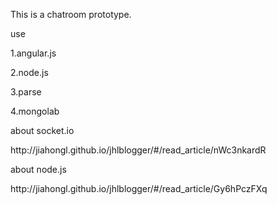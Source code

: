 This is a chatroom prototype.

<p>use</p>
<p>1.angular.js</p> 
<p>2.node.js</p>
<p>3.parse</p>
<p>4.mongolab</p>

<p>about socket.io</p>
http://jiahongl.github.io/jhlblogger/#/read_article/nWc3nkardR

<p>about node.js</p>
http://jiahongl.github.io/jhlblogger/#/read_article/Gy6hPczFXq
